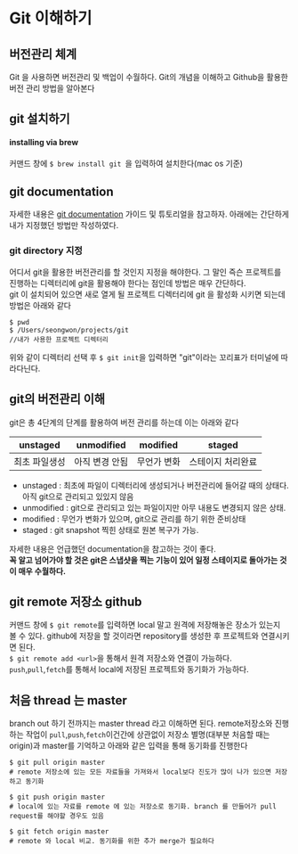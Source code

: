 # Git 이해하기
## 버전관리 체계 
Git 을 사용하면 버전관리 및 백업이 수월하다. Git의 개념을 이해하고 Github을 활용한 버전 관리 방법을 알아본다  

## git 설치하기
#### installing via brew
커맨드 창에 `$ brew install git `을 입력하여 설치한다(mac os 기준)  
## git documentation  
자세한 내용은 [git documentation](https://git-scm.com/book/en/v2/Git-Basics-Getting-a-Git-Repository) 가이드 및 튜토리얼을 참고하자. 아래에는 간단하게 내가 지정했던 방법만 작성하였다.  
### git directory 지정  
어디서 git을 활용한 버전관리를 할 것인지 지정을 해야한다. 그 말인 즉슨 프로젝트를 진행하는 디렉터리에 git을 활용해야 한다는 점인데 방법은 매우 간단하다.   
git 이 설치되어 있으면 새로 열게 될 프로젝트 디렉터리에 git 을 활성화 시키면 되는데 방법은 아래와 같다  

~~~
$ pwd
$ /Users/seongwon/projects/git 
//내가 사용한 프로젝트 디렉터리
~~~
위와 같이 디렉터리 선택 후
`$ git init`을 입력하면 "git"이라는 꼬리표가 터미널에 따라다닌다.  

## git의 버전관리 이해  
git은 총 4단계의 단계를 활용하여 버전 관리를 하는데 이는 아래와 같다  

| unstaged | unmodified | modified | staged |
|:--------:|:----------:|:--------:|:------:|
|최초 파일생성|아직 변경 안됨|무언가 변화|스테이지 처리완료|

- unstaged : 최초에 파일이 디렉터리에 생성되거나 버전관리에 들어갈 때의 상태다. 아직 git으로 관리되고 있있지 않음 
- unmodified : git으로 관리되고 있는 파일이지만 아무 내용도 변경되지 않은 상태.
- modified : 무언가 변화가 있으며, git으로 관리를 하기 위한 준비상태
- staged : git snapshot 찍힌 상태로 원본 복구가 가능. 

자세한 내용은 언급했던 documentation을 참고하는 것이 좋다.  
**꼭 알고 넘어가야 할 것은 git은 스냅샷을 찍는 기능이 있어 일정 스테이지로 돌아가는 것이 매우 수월하다.**

## git remote 저장소 github
커맨드 창에 `$ git remote`를 입력하면 local 말고 원격에 저장해놓은 장소가 있는지 볼 수 있다. github에 저장을 할 것이라면 repository를 생성한 후 프로젝트와 연결시키면 된다.  
`$ git remote add <url>`을 통해서 원격 저장소와 연결이 가능하다. 
`push`,`pull`,`fetch`를 통해서 local에 저장된 프로젝트와 동기화가 가능하다. 

## 처음 thread 는 master

branch out 하기 전까지는 master thread 라고 이해하면 된다. remote저장소와 진행하는 작업이 `pull`,`push`,`fetch`이건간에 상관없이 저장소 별명(대부분 처음할 때는 origin)과 master를 기억하고 아래와 같은 입력을 통해 동기화를 진행한다 

~~~
$ git pull origin master 
# remote 저장소에 있는 모든 자료들을 가져와서 local보다 진도가 많이 나가 있으면 저장하고 동기화

$ git push origin master
# local에 있는 자료를 remote 에 있는 저장소로 동기화. branch 를 만들어가 pull request를 해야할 경우도 있음

$ git fetch origin master
# remote 와 local 비교. 동기화를 위한 추가 merge가 필요하다
~~~
